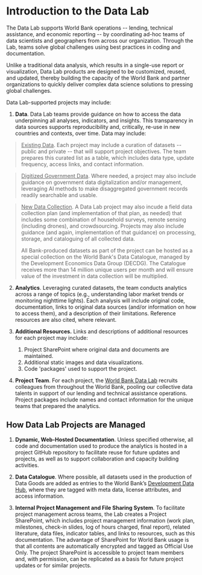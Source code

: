 # Introduction to the Data Lab

The Data Lab supports World Bank operations -- lending, technical assistance, and economic reporting -- by coordinating ad-hoc teams of data scientists and geographers from across our organization. Through the Lab, teams solve global challenges using best practices in coding and documentation. 

Unlike a traditional data analysis, which results in a single-use report or visualization, Data Lab products are designed to be customized, reused, and updated, thereby building the capacity of the World Bank and partner organizations to quickly deliver complex data science solutions to pressing global challenges.

Data Lab-supported projects may include:

1. **Data**. Data Lab teams provide guidance on how to access the data underpinning all analyses, indicators, and insights. This transparency in data sources supports reproducibility and, critically, re-use in new countries and contexts, over time. Data may include:

> <u>Existing Data</u>. Each project may include a curation of datasets -- public and private -- that will support project objectives. The team prepares this curated list as a table, which includes data type, update frequency, access links, and contact information.

> <u>Digitized Government Data</u>. Where needed, a project may also include guidance on government data digitalization and/or management, leveraging AI methods to make disaggregated government records readily searchable and usable.

> <u>New Data Collection</u>. A Data Lab project may also incude a field data collection plan (and implementation of that plan, as needed) that includes some combination of household surveys, remote sensing (including drones), and crowdsourcing. Projects may also include guidance (and again, implementation of that guidance) on processing, storage, and cataloguing of all collected data.
>
> All Bank-produced datasets as part of the project can be hosted as a special collection on the World Bank's Data Catalogue, managed by the Development Economics Data Group (DECDG). The Catalogue receives more than 14 million unique users per month and will ensure value of the investment in data collection will be multiplied.

2. **Analytics**. Leveraging curated datasets, the team conducts analytics across a range of topics (e.g., understanding labor market trends or monitoring nighttime lights). Each analysis will include original code, documentation, links to original data sources (and/or information on how to access them), and a description of their limitations. Reference resources are also cited, where relevant.
3. **Additional Resources.** Links and descriptions of additional resources for each project may include:
   1. Project SharePoint where original data and documents are maintained.
   2. Additional static images and data visualizations. 
   3. Code 'packages' used to support the project.

4. **Project Team**. For each project, the [World Bank Data Lab](https://wbdatalab.org/) recruits colleagues from throughout the World Bank, pooling our collective data talents in support of our lending and technical assistance operations. Project packages include names and contact information for the unique teams that prepared the analytics. 

## How Data Lab Projects are Managed

1. **Dynamic, Web-Hosted Documentation**. Unless specified otherwise, all code and documentation used to produce the analytics is hosted in a project GitHub repository to facilitate reuse for future updates and projects, as well as to support collaboration and capacity building activities.

2. **Data Catalogue**. Where possible, all datasets used in the production of Data Goods are added as entries to the World Bank’s [Development Data Hub](https://datacatalog.worldbank.org/home), where they are tagged with meta data, license attributes, and access information.

3. **Internal Project Management and File Sharing System**. To facilitate project management across teams, the Lab creates a Project SharePoint, which includes project management information (work plan, milestones, check-in slides, log of hours charged, final report), related literature, data files, indicator tables, and links to resources, such as this documentation. The advantage of SharePoint for World Bank usage is that all contents are automatically encrypted and tagged as Official Use Only. The project SharePoint is accessible to project team members and, with permission, can be replicated as a basis for future project updates or for similar projects.
